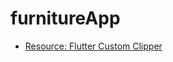# furnitureApp

* [Resource: Flutter Custom Clipper](https://medium.com/flutter-community/flutter-custom-clipper-28c6d380fdd6)

